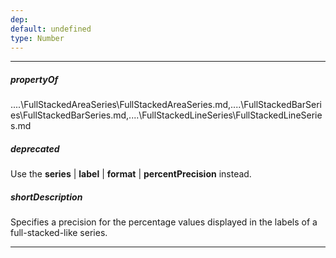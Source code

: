 ```yaml
---
dep: 
default: undefined
type: Number
---
```

---
##### propertyOf
..\..\FullStackedAreaSeries\FullStackedAreaSeries.md,..\..\FullStackedBarSeries\FullStackedBarSeries.md,..\..\FullStackedLineSeries\FullStackedLineSeries.md

##### deprecated
Use the **series** | **label** | **format** | **percentPrecision** instead.

##### shortDescription
Specifies a precision for the percentage values displayed in the labels of a full-stacked-like series.

---
